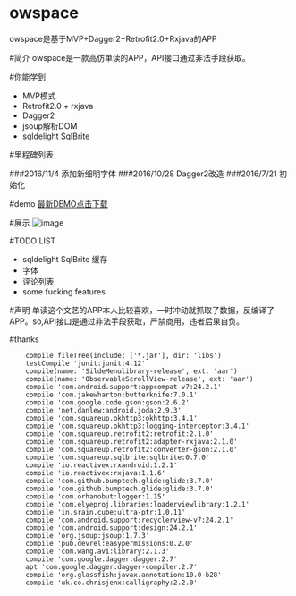 # owspace
owspace是基于MVP+Dagger2+Retrofit2.0+Rxjava的APP

#简介
owspace是一款高仿单读的APP，API接口通过非法手段获取。<br>

#你能学到
* MVP模式
* Retrofit2.0 + rxjava
* Dagger2
* jsoup解析DOM
* sqldelight SqlBrite

#里程碑列表

###2016/11/4 添加新细明字体
###2016/10/28 Dagger2改造
###2016/7/21 初始化

#demo
[最新DEMO点击下载](https://beta.bugly.qq.com/dsn9)


#展示
![image](https://github.com/babylikebird/owspace/blob/master/owspace.gif)

#TODO LIST
* sqldelight SqlBrite 缓存
* 字体
* 评论列表
* some fucking features

#声明
单读这个文艺的APP本人比较喜欢，一时冲动就抓取了数据，反编译了APP。so,API接口是通过非法手段获取，严禁商用，违者后果自负。<br>

#thanks
```
	compile fileTree(include: ['*.jar'], dir: 'libs')
    testCompile 'junit:junit:4.12'
    compile(name: 'SildeMenulibrary-release', ext: 'aar')
    compile(name: 'ObservableScrollView-release', ext: 'aar')
    compile 'com.android.support:appcompat-v7:24.2.1'
    compile 'com.jakewharton:butterknife:7.0.1'
    compile 'com.google.code.gson:gson:2.6.2'
    compile 'net.danlew:android.joda:2.9.3'
    compile 'com.squareup.okhttp3:okhttp:3.4.1'
    compile 'com.squareup.okhttp3:logging-interceptor:3.4.1'
    compile 'com.squareup.retrofit2:retrofit:2.1.0'
    compile 'com.squareup.retrofit2:adapter-rxjava:2.1.0'
    compile 'com.squareup.retrofit2:converter-gson:2.1.0'
    compile 'com.squareup.sqlbrite:sqlbrite:0.7.0'
    compile 'io.reactivex:rxandroid:1.2.1'
    compile 'io.reactivex:rxjava:1.1.6'
    compile 'com.github.bumptech.glide:glide:3.7.0'
    compile 'com.github.bumptech.glide:glide:3.7.0'
    compile 'com.orhanobut:logger:1.15'
    compile 'com.elyeproj.libraries:loaderviewlibrary:1.2.1'
    compile 'in.srain.cube:ultra-ptr:1.0.11'
    compile 'com.android.support:recyclerview-v7:24.2.1'
    compile 'com.android.support:design:24.2.1'
    compile 'org.jsoup:jsoup:1.7.3'
    compile 'pub.devrel:easypermissions:0.2.0'
    compile 'com.wang.avi:library:2.1.3'
    compile 'com.google.dagger:dagger:2.7'
    apt 'com.google.dagger:dagger-compiler:2.7'
    compile 'org.glassfish:javax.annotation:10.0-b28'
    compile 'uk.co.chrisjenx:calligraphy:2.2.0'
```


